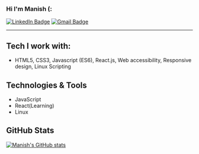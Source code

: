### Hi I'm Manish (:

[![LinkedIn Badge](https://img.shields.io/badge/LinkedIn-0077B5?style=for-the-badge&logo=linkedin&logoColor=white)](https://www.linkedin.com/in/manish--mehra/)
[![Gmail Badge](https://img.shields.io/badge/Gmail-D14836?style=for-the-badge&logo=gmail&logoColor=white)](mailto:manishmehra212@gmail.com)

---

<!-- I am a Software Developer specializing in front end web technologies. -->

<!-- - I'm based in New Delhi, India
- You can contact me at [mannyoii@protonmail.com](mailto:mannyoii@protonmail.com)
- I'm currently learning React -->

## Tech I work with:

<!-- <p>My primary skills include:</p> -->

- HTML5, CSS3, Javascript (ES6), React.js, Web accessibility, Responsive design, Linux Scripting

## Technologies & Tools

- JavaScript
- React(Learning)
- Linux

## GitHub Stats

[![Manish's GitHub stats](https://github-readme-stats.vercel.app/api?username=mannyoii)](https://github.com/mannyoii/)
